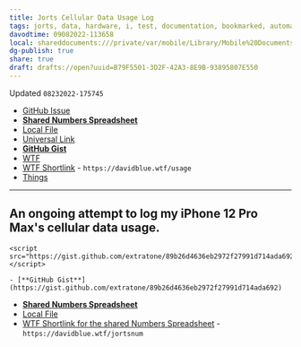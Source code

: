 ```yaml
---
title: Jorts Cellular Data Usage Log
tags: jorts, data, hardware, i, test, documentation, bookmarked, automation
davodtime: 09082022-113658
local: shareddocuments:///private/var/mobile/Library/Mobile%20Documents/iCloud~md~obsidian/Documents/OBSHIDDIAN/drafts/B79F5501-3D2F-42A3-8E9B-93895807E550.md
dg-publish: true
share: true
draft: drafts://open?uuid=B79F5501-3D2F-42A3-8E9B-93895807E550
---
```

Updated `08232022-175745`

- [GitHub Issue](https://github.com/extratone/amanda/issues/19)
- [**Shared Numbers Spreadsheet**](https://www.icloud.com/numbers/0144lm0SD0jIHibOvBVozhICw#CellularDataUsage)
- [Local File](shareddocuments:///private/var/mobile/Library/Mobile%20Documents/com~apple~Numbers/Documents/CellularDataUsage.numbers)
- [Universal Link]()
- [**GitHub Gist**](https://gist.github.com/extratone/89b26d4636eb2972f27991d714ada692)
- [WTF](https://davidblue.wtf/drafts/B79F5501-3D2F-42A3-8E9B-93895807E550.html)
- [WTF Shortlink](https://davidblue.wtf/usage) - `https://davidblue.wtf/usage`
- [Things](things:///show?id=8kEWCAgpsxPKFkq7xNXvfw)

---

## An ongoing attempt to log my iPhone 12 Pro Max's cellular data usage.

```
<script src="https://gist.github.com/extratone/89b26d4636eb2972f27991d714ada692.js"></script>

- [**GitHub Gist**](https://gist.github.com/extratone/89b26d4636eb2972f27991d714ada692)
```

- [**Shared Numbers Spreadsheet**](https://www.icloud.com/numbers/0144lm0SD0jIHibOvBVozhICw#CellularDataUsage)
- [Local File](shareddocuments:///private/var/mobile/Library/Mobile%20Documents/com~apple~Numbers/Documents/CellularDataUsage.numbers)
- [WTF Shortlink for the shared Numbers Spreadsheet](https://davidblue.wtf/jortsnum) - `https://davidblue.wtf/jortsnum`
